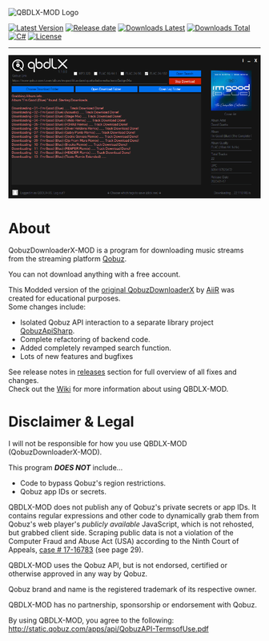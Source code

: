 ![QBDLX-MOD Logo](./QobuzDownloaderX/Resources/qbdlx.png?raw=true)

[![Latest Version](https://img.shields.io/github/v/release/DJDoubleD/QobuzDownloaderX-MOD?color=blue)](../../releases/latest)
[![Release date](https://img.shields.io/github/release-date/DJDoubleD/QobuzDownloaderX-MOD)](../../releases/latest)
[![Downloads Latest](https://img.shields.io/github/downloads/DJDoubleD/QobuzDownloaderX-MOD/latest/total?color=blue&label=downloads%20latest)](../../releases)
[![Downloads Total](https://img.shields.io/github/downloads/DJDoubleD/QobuzDownloaderX-MOD/total?color=blue&label=downloads%20total)](../../releases)
[![C#](https://img.shields.io/badge/c%23-%23239120.svg?flat&logo=c-sharp&logoColor=white)](https://learn.microsoft.com/en-us/dotnet/csharp/)
[![License](https://img.shields.io/github/license/DJDoubleD/QobuzDownloaderX-MOD?flat)](./LICENSE)

-----

![QobuzDownloaderX-MOD Main window](./-assets/QBDLX4.png?raw=true)

# About

QobuzDownloaderX-MOD is a program for downloading music streams from the streaming platform [Qobuz](https://qobuz.com).

You can not download anything with a free account.

This Modded version of the [original QobuzDownloaderX](https://github.com/ImAiiR/QobuzDownloaderX) by [AiiR](https://github.com/ImAiiR) was created for educational purposes.  
Some changes include:  

- Isolated Qobuz API interaction to a separate library project [QobuzApiSharp](https://github.com/DJDoubleD/QobuzApiSharp).
- Complete refactoring of backend code.
- Added completely revamped search function.
- Lots of new features and bugfixes

See release notes in [releases](../../releases) section for full overview of all fixes and changes.  
Check out the [Wiki](../../wiki) for more information about using QBDLX-MOD.

# Disclaimer & Legal

I will not be responsible for how you use QBDLX-MOD (QobuzDownloaderX-MOD).

This program ***DOES NOT*** include...

- Code to bypass Qobuz's region restrictions.
- Qobuz app IDs or secrets.

QBDLX-MOD does not publish any of Qobuz's private secrets or app IDs. It contains regular expressions and other code to dynamically grab them from Qobuz's web player's *publicly available*  JavaScript, which is not rehosted, but grabbed client side. Scraping public data is not a violation of the Computer Fraud and Abuse Act (USA) according to the Ninth Court of Appeals, [case # 17-16783](http://cdn.ca9.uscourts.gov/datastore/opinions/2019/09/09/17-16783.pdf) (see page 29).

QBDLX-MOD uses the Qobuz API, but is not endorsed, certified or otherwise approved in any way by Qobuz.

Qobuz brand and name is the registered trademark of its respective owner.

QBDLX-MOD has no partnership, sponsorship or endorsement with Qobuz.

By using QBDLX-MOD, you agree to the following: <http://static.qobuz.com/apps/api/QobuzAPI-TermsofUse.pdf>
